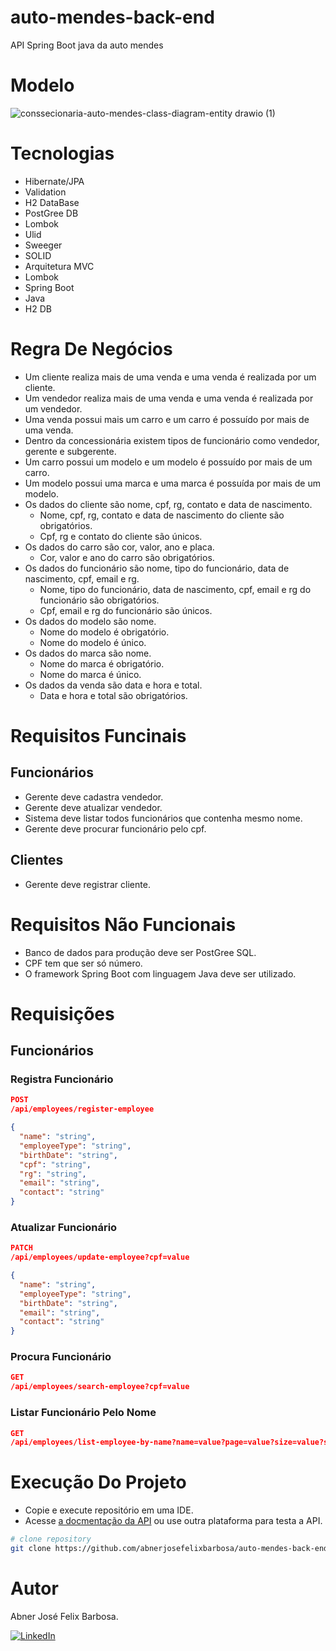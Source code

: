 # auto-mendes-back-end

API Spring Boot java da auto mendes

# Modelo

![conssecionaria-auto-mendes-class-diagram-entity drawio (1)](https://github.com/user-attachments/assets/853632ab-e0d2-454f-b0cb-78c18b34a9c2)

# Tecnologias 

- Hibernate/JPA
- Validation
- H2 DataBase
- PostGree DB
- Lombok
- Ulid
- Sweeger
- SOLID
- Arquitetura MVC
- Lombok
- Spring Boot
- Java
- H2 DB

# Regra De Negócios

- Um cliente realiza mais de uma venda e uma venda é realizada por um cliente.
- Um vendedor realiza mais de uma venda e uma venda é realizada por um vendedor.
- Uma venda possui mais um carro e um carro é possuído por mais de uma venda.
- Dentro da concessionária existem tipos de funcionário como vendedor, gerente e subgerente.
- Um carro possui um modelo e um modelo é possuído por mais de um carro.
- Um modelo possui uma marca e uma marca é possuída por mais de um modelo.
- Os dados do cliente são nome, cpf, rg, contato e data de nascimento.
    - Nome, cpf, rg, contato e data de nascimento do cliente são obrigatórios.
    - Cpf, rg e contato do cliente são únicos.
- Os dados do carro são cor, valor, ano e placa.
    - Cor, valor e ano do carro são obrigatórios.
- Os dados do funcionário são nome, tipo do funcionário, data de nascimento, cpf, email e rg.
    - Nome, tipo do funcionário, data de nascimento, cpf, email e rg do funcionário são obrigatórios.
    - Cpf, email e rg do funcionário são únicos.
- Os dados do modelo são nome.
    - Nome do modelo é obrigatório.
    - Nome do modelo é único.
- Os dados do marca são nome.
    - Nome do marca é obrigatório.
    - Nome do marca é único.
- Os dados da venda são data e hora e total.
    - Data e hora e total são obrigatórios.

# Requisitos Funcinais

## Funcionários 

- Gerente deve cadastra vendedor. 
- Gerente deve atualizar vendedor.
- Sistema deve listar todos funcionários que contenha mesmo nome.
- Gerente deve procurar funcionário pelo cpf.

## Clientes

- Gerente deve registrar cliente. 

# Requisitos Não Funcionais

- Banco de dados para produção deve ser PostGree SQL.
- CPF tem que ser só número.
- O framework Spring Boot com linguagem Java deve ser utilizado. 

# Requisições

## Funcionários

### Registra Funcionário

```JSON
POST
/api/employees/register-employee

{
  "name": "string",
  "employeeType": "string",
  "birthDate": "string",
  "cpf": "string",
  "rg": "string",
  "email": "string",
  "contact": "string"
}
```

### Atualizar Funcionário 

```JSON
PATCH
/api/employees/update-employee?cpf=value

{
  "name": "string",
  "employeeType": "string",
  "birthDate": "string",
  "email": "string",
  "contact": "string"
}
```

### Procura Funcionário

```JSON
GET
/api/employees/search-employee?cpf=value
```

### Listar Funcionário Pelo Nome

```JSON
GET
/api/employees/list-employee-by-name?name=value?page=value?size=value?sort=value
```

# Execução Do Projeto

- Copie e execute repositório em uma IDE.
- Acesse [a docmentação da API](http://localhost:8080/swagger-ui/index.html) ou use outra plataforma para testa a API.

```bash
# clone repository
git clone https://github.com/abnerjosefelixbarbosa/auto-mendes-back-end-java.git
```

# Autor

Abner José Felix Barbosa.

[![LinkedIn](https://img.shields.io/badge/LinkedIn-0077B5?style=for-the-badge&logo=linkedin&logoColor=white)](https://www.linkedin.com/in/abner-jose-feliz-barbosa/)


